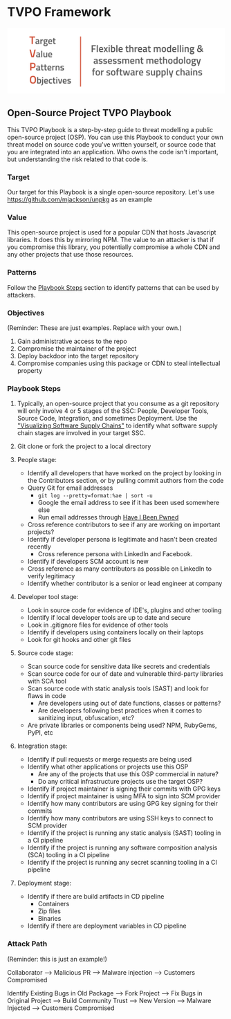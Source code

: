 # TVPO Framework

![tvpo-banner.png](images/tvpo-banner.png)

## Open-Source Project TVPO Playbook

This TVPO Playbook is a step-by-step guide to threat modelling a public open-source project (OSP).  You can use this Playbook to conduct your own threat model on source code you've written yourself, or source code that you are integrated into an application.  Who owns the code isn't important, but understanding the risk related to that code is.

### Target

Our target for this Playbook is a single open-source repository. Let's use https://github.com/mjackson/unpkg as an example 

### Value

This open-source project is used for a popular CDN that hosts Javascript libraries.  It does this by mirroring NPM.  The value to an attacker is that if you compromise this library, you potentially compromise a whole CDN and any other projects that use those resources. 

### Patterns

Follow the [Playbook Steps](#playbook-steps) section to identify patterns that can be used by attackers.

### Objectives

(Reminder: These are just examples.  Replace with your own.)

1. Gain administrative access to the repo
2. Compromise the maintainer of the project
3. Deploy backdoor into the target repository
4. Compromise companies using this package or CDN to steal intellectual property

### Playbook Steps

1. Typically, an open-source project that you consume as a git repository will only involve 4 or 5 stages of the SSC: People, Developer Tools, Source Code, Integration, and sometimes Deployment.  Use the ["Visualizing Software Supply Chains"](https://github.com/SecureStackCo/visualizing-software-supply-chain) to identify what software supply chain stages are involved in your target SSC.

2. Git clone or fork the project to a local directory

3. People stage:
	- Identify all developers that have worked on the project by looking in the Contributors section, or by pulling commit authors from the code
	- Query Git for email addresses 
		- ``` git log --pretty=format:%ae | sort -u ```
		- Google the email address to see if it has been used somewhere else
		- Run email addresses through [Have I Been Pwned](https://haveibeenpwned.com/)
	- Cross reference contributors to see if any are working on important projects?
	- Identify if developer persona is legitimate and hasn't been created recently
		- Cross reference persona with LinkedIn and Facebook.
	- Identify if developers SCM account is new
	- Cross reference as many contributors as possible on LinkedIn to verify legitimacy
	- Identify whether contributor is a senior or lead engineer at company

4. Developer tool stage:
	- Look in source code for evidence of IDE's, plugins and other tooling 
	- Identify if local developer tools are up to date and secure
	- Look in .gitignore files for evidence of other tools
	- Identify if developers using containers locally on their laptops
	- Look for git hooks and other git files

5. Source code stage:
	- Scan source code for sensitive data like secrets and credentials
	- Scan source code for our of date and vulnerable third-party libraries with SCA tool
	- Scan source code with static analysis tools (SAST) and look for flaws in code
		- Are developers using out of date functions, classes or patterns?
		- Are developers following best practices when it comes to sanitizing input, obfuscation, etc?
	- Are private libraries or components being used?  NPM, RubyGems, PyPI, etc

7. Integration stage:
	- Identify if pull requests or merge requests are being used
	- Identify what other applications or projects use this OSP
		- Are any of the projects that use this OSP commercial in nature? 
		- Do any critical infrastructure projects use the target OSP?
	- Identify if project maintainer is signing their commits with GPG keys
	- Identify if project maintainer is using MFA to sign into SCM provider
	- Identify how many contributors are using GPG key signing for their commits
	- Identify how many contributors are using SSH keys to connect to SCM provider
	- Identify if the project is running any static analysis (SAST) tooling in a CI pipeline
	- Identify if the project is running any software composition analysis (SCA) tooling in a CI pipeline
	- Identify if the project is running any secret scanning tooling in a CI pipeline

8. Deployment stage:
	- Identify if there are build artifacts in CD pipeline
		- Containers
		- Zip files
		- Binaries
	- Identify if there are deployment variables in CD pipeline

	
### Attack Path

(Reminder: this is just an example!)

Collaborator --> Malicious PR --> Malware injection --> Customers Compromised

Identify Existing Bugs in Old Package --> Fork Project --> Fix Bugs in Original Project --> Build Community Trust --> New Version --> Malware Injected --> Customers Compromised
